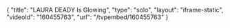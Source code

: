 {
    "title": "LAURA DEADY Is Glowing",
    "type": "solo",
    "layout": "iframe-static",
    "videoId": "160455763",
    "url": "\/tvpembed\/160455763"
}